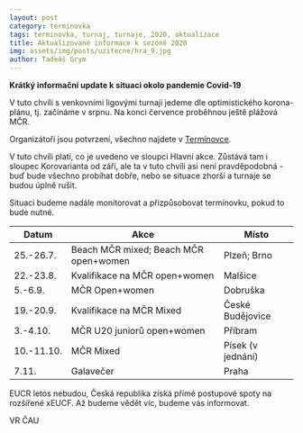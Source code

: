 ```yaml
---
layout: post
category: terminovka
tags: terminovka, turnaj, turnaje, 2020, aktualizace
title: Aktualizované informace k sezóně 2020
img: assets/img/posts/uzitecne/hra_9.jpg
author: Tadeáš Grym
---
```

**Krátký informační update k situaci okolo pandemie Covid-19**

V tuto chvíli s venkovními ligovými turnaji jedeme dle optimistického korona-plánu, tj. začínáme v srpnu. Na konci července proběhnou ještě plážová MČR.

Organizátoři jsou potvrzení, všechno najdete v [Termínovce](https://docs.google.com/spreadsheets/d/1zQh8mB95bqjWr4j5GKx3OVeSZK2IAotKimoGYCXpMyE/edit?usp=sharing).

V tuto chvíli platí, co je uvedeno ve sloupci Hlavní akce. Zůstává tam i sloupec Korovarianta od září, ale ta v tuto chvíli asi není pravděpodobná - buď bude všechno probíhat dobře, nebo se situace zhorší a turnaje se budou úplně rušit.

Situaci budeme nadále monitorovat a přizpůsobovat termínovku, pokud to bude nutné. 

|Datum|Akce| Místo
|--|--|--|
| 25.-26.7. |Beach MČR mixed; Beach MČR open+women |Plzeň; Brno
|22.-23.8.| Kvalifikace na MČR open+women|Malšice
|5.-6.9.| MČR Open+women|Dobruška
|19.-20.9.|Kvalifikace na MČR Mixed|České Budějovice
|3.-4.10.|MČR U20 juniorů open+women|Příbram
|10.-11.10.|MČR Mixed| Písek (v jednání)
|7.11.| Galavečer| Praha
 
EUCR letos nebudou, Česká republika získá přímé postupové spoty na rozšířené xEUCF. Až budeme vědět víc, budeme vás informovat.
 
VR ČAU
